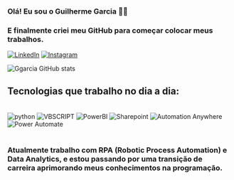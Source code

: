 ### Olá! Eu sou o Guilherme Garcia ✋🏼
### E finalmente criei meu GitHub para começar colocar meus trabalhos.

[![LinkedIn](https://img.shields.io/badge/LinkedIn-0077B5?style=for-the-badge&logo=linkedin&logoColor=white)](https://www.linkedin.com/in/guilherme-guimaraes-garcia/) [![Instagram](https://img.shields.io/badge/Instagram-000?style=for-the-badge&logo=instagram)](https://www.instagram.com/guilhermegwj/?next=%2F)


![Ggarcia GitHub stats](https://github-readme-stats.vercel.app/api?username=guilhermejesck99&show_icons=true&theme=dark)

## Tecnologias que trabalho no dia a dia:

<div style="display: inline_block"><br/>
    <img align="center" alt="python" src="https://img.shields.io/badge/Python-3776AB?style=for-the-badge&logo=python&logoColor=white"/>
    <img align="center" alt="VBSCRIPT" src="https://img.shields.io/badge/VBSCRIPT%20-000B1D.svg?style=for-the-badge&logo=VBSCRIPT20&logoColor=white"/>
    <img align="center" alt="PowerBI" src="https://img.shields.io/badge/power_bi-F2C811?style=for-the-badge&logo=powerbi&logoColor=black"/>
    <img align="center" alt="Sharepoint" src="https://img.shields.io/badge/Microsoft_SharePoint-0078D4?style=for-the-badge&logo=microsoft-sharepoint&logoColor=white"/>
    <img align="center" alt="Automation Anywhere" src="https://img.shields.io/badge/Automation Anywhere-FFAA00?style=for-the-badge&logoColor=%23000000"/>
    <img align="center" alt="Power Automate" src="https://img.shields.io/badge/Power Automate-%2302569B.svg?style=for-the-badge&logo=&logoColor=white)"/>
</div><br/>

### Atualmente trabalho com RPA (Robotic Process Automation) e Data Analytics, e estou passando por uma transição de carreira aprimorando meus conhecimentos na programação.
